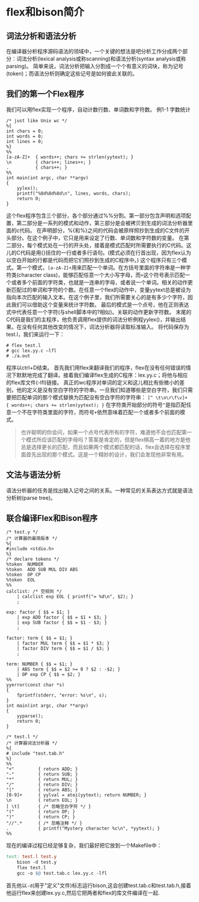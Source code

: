 # flex和bison简介

## 词法分析和语法分析
在编译器分析程序源码语法的领域中，一个关键的想法是吧分析工作分成两个部分：词法分析(lexical analysis或称scanning)和语法分析(syntax analysis或称parsing)。
简单来说，词法分析把输入分割成一个个有意义的词块，称为记号(token)；而语法分析则确定这些记号是如何彼此关联的。

## 我们的第一个Flex程序
我们可以用flex实现一个程序，自动计数行数、单词数和字符数。
例1-1 字数统计
```
/* just like Unix wc */
%{
int chars = 0;
int words = 0;
int lines = 0;
%}
%%
[a-zA-Z]+  { words++; chars += strlen(yytext); }
\n         { chars++; lines++; }
.          { chars++; }
%%
int main(int argc, char **argv)
{
	yylex();
	printf("%8d%8d%8d\n", lines, words, chars);
	return 0;
}
```

这个flex程序包含三个部分，各个部分通过%%分割。第一部分包含声明和选项配置，第二部分是一系列的模式和动作，第三部分是会被拷贝到生成的词法分析器里面的c代码。
在声明部分，%{和%}之间的代码会被原样照抄到生成的C文件的开头部分。在这个例子中，它只是用来设定了行数、单词数和字符数的变量。
在第二部分，每个模式处在一行的开头处，接着是模式匹配时所需要执行的C代码。这儿的C代码是用{}括住的一行或者多行语句。(模式必须在行首出现，因为flex认为以空白开始的行都是代码而把它们照抄到生成的C程序中。)
这个程序只有三个模式。第一个模式，`[a-zA-Z]+`用来匹配一个单词。在方括号里面的字符串是一种字符类(character class)，能够匹配任意一个大小写字母，而`+`这个符号表示匹配一个或者多个前面的字符类，也就是一连串的字母，或者说一个单词。相关的动作更新匹配过的单词和字符的个数。在任意一个flex的动作中，变量yytext总是被设为指向本次匹配的输入文本。在这个例子里，我们所需要关心的是有多少个字符，因此我们可以借助这个变量来统计字符数。
最后的模式是一个点号，他在正则表达式中代表任意一个字符(与shell脚本中的?相似)。关联的动作更新字符数。
末尾的C代码是我们的主程序，他负责调用flex提供的词法分析例程yylex()，并输出结果。在没有任何其他改变的情况下，词法分析器将读取标准输入。
将代码保存为test.l，我们来运行一下：
```
# flex test.l
# gcc lex.yy.c –lfl
# ./a.out
```
程序以ctrl+D结束。
首先我们用flex来翻译我们的程序，flex在没有任何错误的情况下默默地完成了翻译。接着我们编译flex生成的C程序：lex.yy.c；将他与相应的flex库文件(-lfl)链接。
真正的wc程序对单词的定义和这儿相比有些微小的差别，他的定义是没有空白字符的字符串。一旦我们知道哪些是空白字符，我们只需要把匹配单词的那个模式替换为匹配没有空白字符的字符串：
`[^ \t\n\r\f\v]+  { words++; chars += strlen(yytext); }`
在字符类开始部分的符号`^`是指匹配任意一个不在字符类里面的字符，而符号`+`依然意味着匹配一个或者多个前面的模式。
>也许聪明的你会问，如果一个点号代表所有的字符，难道他不会也匹配第一个模式所应该匹配的字母吗？答案是肯定的，但是flex棋高一着的地方是他总是选择更长的匹配，而且如果两个模式都匹配的话，flex会选择在程序里面首先出现的那个模式。这是一个精妙的设计，我们会发现他非常有用。

## 文法与语法分析
语法分析器的任务是找出输入记号之间的关系。一种常见的关系表达方式就是语法分析树(parse tree)。

## 联合编译Flex和Bison程序
```
/* test.y */
/* 计算器的最简版本 */
%{
#include <stdio.h>
%}
/* declare tokens */
%token  NUMBER
%token  ADD SUB MUL DIV ABS
%token  OP CP
%token  EOL
%%
calclist: /* 空规则 */
	| calclist exp EOL { printf("= %d\n", $2); }
	;

exp: factor { $$ = $1; }
	| exp ADD factor { $$ = $1 + $3; }
	| exp SUB factor { $$ = $1 - $3; }
	;

factor: term { $$ = $1; }
	| factor MUL term { $$ = $1 * $3; }
	| factor DIV term { $$ = $1 / $3; }
	;

term: NUMBER { $$ = $1; }
	| ABS term { $$ = $2 >= 0 ? $2 : -$2; }
	| OP exp CP { $$ = $2; }
%%
yyerror(const char *s)
{
	fprintf(stderr, "error: %s\n", s);
}
int main(int argc, char **argv)
{
	yyparse();
	return 0;
}
```

```
/* test.l */
/* 计算器词法分析器 */
%{
# include "test.tab.h"
%}
%%
"+"         { return ADD; }
"-"         { return SUB; }
"*"         { return MUL; }
"/"         { return DIV; }
"|"         { return ABS; }
[0-9]+      { yylval = atoi(yytext); return NUMBER; }
\n          { return EOL; }
[ \t]       { /* 忽略空白字符 */ }
"("         { return OP; }
")"         { return CP; }
"//".*      { /* 忽略注释 */ }
.           { printf("Mystery character %c\n", *yytext); }
%%
```

现在的编译过程已经足够复杂，我们最好把它放到一个Makefile中：
```makefile
test: test.l test.y
	bison -d test.y
	flex test.l
	gcc -o $@ test.tab.c lex.yy.c -lfl
```
首先他以`-d`(用于"定义"文件)标志运行bison,这会创建test.tab.c和test.tab.h,接着他运行flex来创建lex.yy.c,然后它把两者和flex的库文件编译在一起.